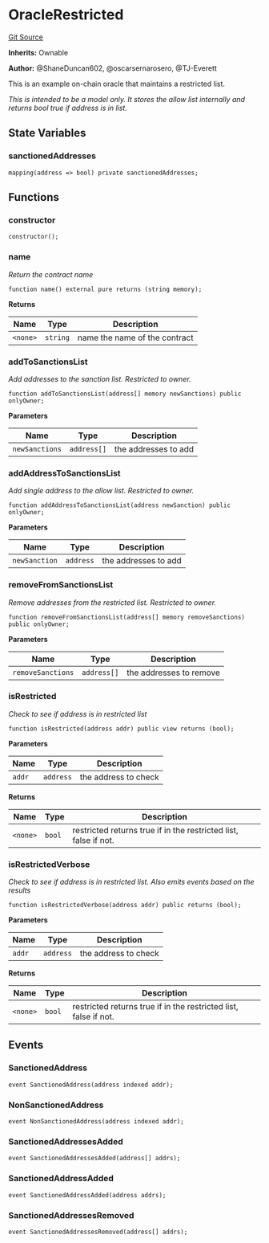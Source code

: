 # OracleRestricted
[Git Source](https://github.com/thrackle-io/Tron/blob/0f66d21b157a740e3d9acae765069e378935a031/src/example/OracleRestricted.sol)

**Inherits:**
Ownable

**Author:**
@ShaneDuncan602, @oscarsernarosero, @TJ-Everett

This is an example on-chain oracle that maintains a restricted list.

*This is intended to be a model only. It stores the allow list internally and returns bool true if address is in list.*


## State Variables
### sanctionedAddresses

```solidity
mapping(address => bool) private sanctionedAddresses;
```


## Functions
### constructor


```solidity
constructor();
```

### name

*Return the contract name*


```solidity
function name() external pure returns (string memory);
```
**Returns**

|Name|Type|Description|
|----|----|-----------|
|`<none>`|`string`|name the name of the contract|


### addToSanctionsList

*Add addresses to the sanction list. Restricted to owner.*


```solidity
function addToSanctionsList(address[] memory newSanctions) public onlyOwner;
```
**Parameters**

|Name|Type|Description|
|----|----|-----------|
|`newSanctions`|`address[]`|the addresses to add|


### addAddressToSanctionsList

*Add single address to the allow list. Restricted to owner.*


```solidity
function addAddressToSanctionsList(address newSanction) public onlyOwner;
```
**Parameters**

|Name|Type|Description|
|----|----|-----------|
|`newSanction`|`address`|the addresses to add|


### removeFromSanctionsList

*Remove addresses from the restricted list. Restricted to owner.*


```solidity
function removeFromSanctionsList(address[] memory removeSanctions) public onlyOwner;
```
**Parameters**

|Name|Type|Description|
|----|----|-----------|
|`removeSanctions`|`address[]`|the addresses to remove|


### isRestricted

*Check to see if address is in restricted list*


```solidity
function isRestricted(address addr) public view returns (bool);
```
**Parameters**

|Name|Type|Description|
|----|----|-----------|
|`addr`|`address`|the address to check|

**Returns**

|Name|Type|Description|
|----|----|-----------|
|`<none>`|`bool`|restricted returns true if in the restricted list, false if not.|


### isRestrictedVerbose

*Check to see if address is in restricted list. Also emits events based on the results*


```solidity
function isRestrictedVerbose(address addr) public returns (bool);
```
**Parameters**

|Name|Type|Description|
|----|----|-----------|
|`addr`|`address`|the address to check|

**Returns**

|Name|Type|Description|
|----|----|-----------|
|`<none>`|`bool`|restricted returns true if in the restricted list, false if not.|


## Events
### SanctionedAddress

```solidity
event SanctionedAddress(address indexed addr);
```

### NonSanctionedAddress

```solidity
event NonSanctionedAddress(address indexed addr);
```

### SanctionedAddressesAdded

```solidity
event SanctionedAddressesAdded(address[] addrs);
```

### SanctionedAddressAdded

```solidity
event SanctionedAddressAdded(address addrs);
```

### SanctionedAddressesRemoved

```solidity
event SanctionedAddressesRemoved(address[] addrs);
```


